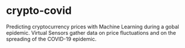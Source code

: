 # crypto-covid
Predicting cryptocurrency prices with Machine Learning during a gobal epidemic. Virtual Sensors gather data on price fluctuations and on the spreading of the COVID-19 epidemic.
